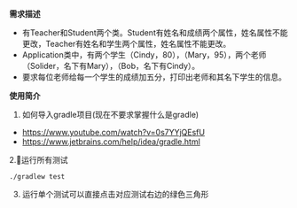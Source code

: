 **需求描述**
* 有Teacher和Student两个类。Student有姓名和成绩两个属性，姓名属性不能更改，Teacher有姓名和学生两个属性，姓名属性不能更改。
* Application类中，有两个学生（Cindy，80），（Mary，95），两个老师（Solider，名下有Mary），（Bob，名下有Cindy）。
* 要求每位老师给每一个学生的成绩加五分，打印出老师和其名下学生的信息。

**使用简介**  
1. 如何导入gradle项目(现在不要求掌握什么是gradle)
- https://www.youtube.com/watch?v=0s7YYjQEsfU
- https://www.jetbrains.com/help/idea/gradle.html

2.运行所有测试  
```
./gradlew test
```
3. 运行单个测试可以直接点击对应测试右边的绿色三角形
